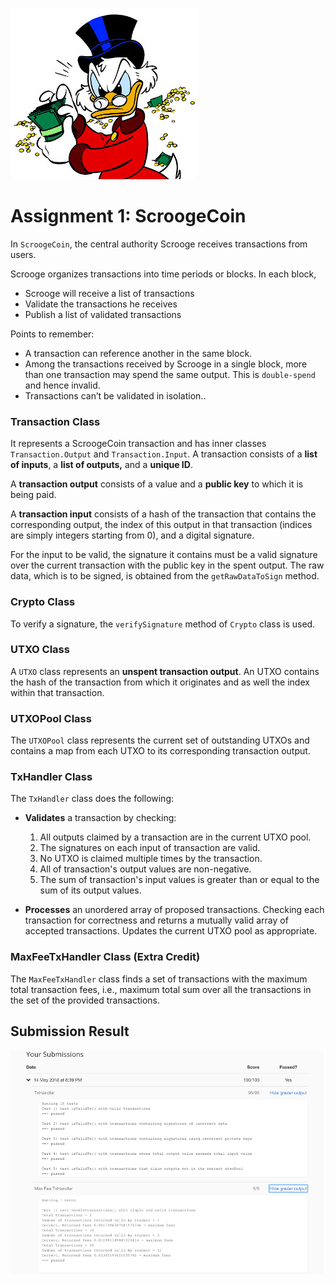 ![](./img/scrooge.jpg)

Assignment 1: ScroogeCoin
=============================

In `ScroogeCoin`, the central authority Scrooge receives transactions from users. 

Scrooge organizes transactions into time periods or blocks. In each block, 

  * Scrooge will receive a list of transactions
  * Validate the transactions he receives
  * Publish a list of validated transactions
  
Points to remember:

  * A transaction can reference another in the same block. 
  * Among the transactions received by Scrooge in a single block, more than 
  one transaction may spend the same output. This is `double-spend` and hence 
  invalid. 
  * Transactions can’t be validated in isolation..

### Transaction Class
It represents a ScroogeCoin transaction and has inner classes `Transaction.Output` 
and `Transaction.Input`. A transaction consists of a **list of inputs**, 
a **list of outputs,** and a **unique ID**. 

A **transaction output** consists of a value and a **public key** to which it is 
being paid. 

A **transaction input** consists of a hash of the transaction that contains 
the corresponding output, the index of this output in that transaction 
(indices are simply integers starting from 0), and a digital signature. 

For the input to be valid, the signature it contains must be a valid signature 
over the current transaction with the public key in the spent output. The
raw data, which is to be signed, is obtained from the `​getRawDataToSign`​ method.

### Crypto Class
To verify a signature, the `verifySignature` method of `Crypto` class is used.

### UTXO Class
A `UTXO` class represents an **unspent transaction output**. An UTXO contains 
the hash of the transaction from which it originates and as well the index 
within that transaction. 

### UTXOPool Class
The  `UTXOPool` class represents the current set of outstanding UTXOs and 
contains a map from each UTXO to its corresponding transaction output.

### TxHandler Class
The `TxHandler` class  does the following:

  * **Validates** a transaction by checking:
    1. All outputs claimed by a transaction are in the current UTXO pool.
    1. The signatures on each input of transaction are valid.
    1. No UTXO is claimed multiple times by the transaction.
    1. All of transaction's output values are non-negative. 
    1. The sum of transaction's input values is greater than or equal to the 
    sum of its output values.
    
  * **Processes** an unordered array of proposed transactions. Checking each 
  transaction for correctness and returns a mutually valid array of accepted 
  transactions. Updates the current UTXO pool as appropriate.

### MaxFeeTxHandler Class (Extra Credit)
The `MaxFeeTxHandler` class  finds a set of transactions with the maximum 
total transaction fees, i.e., maximum total sum over all the transactions in the 
set of the provided transactions.

## Submission Result
![](./img/assgnmt1-results.png)
